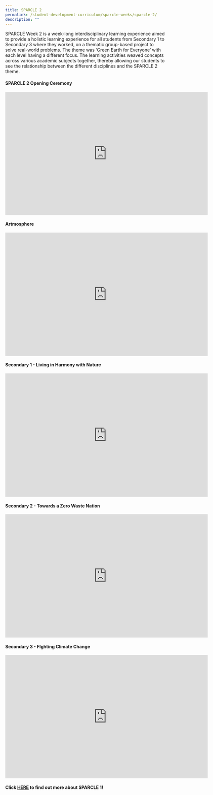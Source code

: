 ```yaml
---
title: SPARCLE 2
permalink: /student-development-curriculum/sparcle-weeks/sparcle-2/
description: ""
---
```

<p>SPARCLE Week 2 is a week-long interdisciplinary learning experience aimed to provide a holistic learning experience for all students from Secondary 1 to Secondary 3 where they worked, on a thematic group-based project to solve real-world problems. The theme was ‘Green Earth for Everyone’ with each level having a different focus. The learning activities weaved concepts across various academic subjects together, thereby allowing our students to see the relationship between the different disciplines and the SPARCLE 2 theme.</p>
<h4><strong>SPARCLE 2 Opening Ceremony</strong></h4>
<iframe allowfullscreen="true" height="389" width="640" frameborder="0" src="https://docs.google.com/presentation/d/e/2PACX-1vTvBfUQTBQDjDbKo-_V3_DaOOT_YZbD21UcrqhRdd5rf7lJqxJFZnsmGbiID393uw/embed?start=true&amp;loop=true&amp;delayms=3000"></iframe>

<h4><strong>Artmosphere</strong></h4>
<iframe allowfullscreen="true" height="389" width="640" frameborder="0" src="https://docs.google.com/presentation/d/e/2PACX-1vRmSGAJurX_yfU_bMILsUrWAM6bCLCiLiIkOaRtDR9s-0GlIlkoO7kpcYLx-HivFA/embed?start=true&amp;loop=true&amp;delayms=3000"></iframe>
<h4><strong>Secondary 1 - Living in Harmony with Nature</strong></h4>
<iframe allowfullscreen="true" height="389" width="640" frameborder="0" src="https://docs.google.com/presentation/d/e/2PACX-1vSYzrCqZR8y8QwFg9YMFRkLIiTGJhCuf-_EHFo_HeWDCGLRgF3A-B96LkOohq9nzg/embed?start=true&amp;loop=true&amp;delayms=3000"></iframe>
<h4><strong>Secondary 2 - Towards a Zero Waste Nation</strong></h4>
<iframe allowfullscreen="true" height="389" width="640" frameborder="0" src="https://docs.google.com/presentation/d/e/2PACX-1vSXuli7B41H9euXiieT3zCGgd-aygGCEndIrUuIjgpP3tVLYu1AHpZKF1hGJ33dLA/embed?start=true&amp;loop=true&amp;delayms=3000"></iframe>
<h4><strong>Secondary 3 - FIghting Climate Change</strong></h4>
<iframe src="https://docs.google.com/presentation/d/e/2PACX-1vREcvLjLiSUdqV1MB0LzZSg9PeoDEhcv0XxrJmVRJ6NCgxElZcksXk2E2JpL4yoCg/embed?start=true&amp;loop=true&amp;delayms=3000" frameborder="0" width="640" height="389" allowfullscreen="true"></iframe>


#### Click [HERE](https://www.northlandsec.moe.edu.sg/student-development-curriculum/sparcle-weeks/) to find out more about SPARCLE 1!
